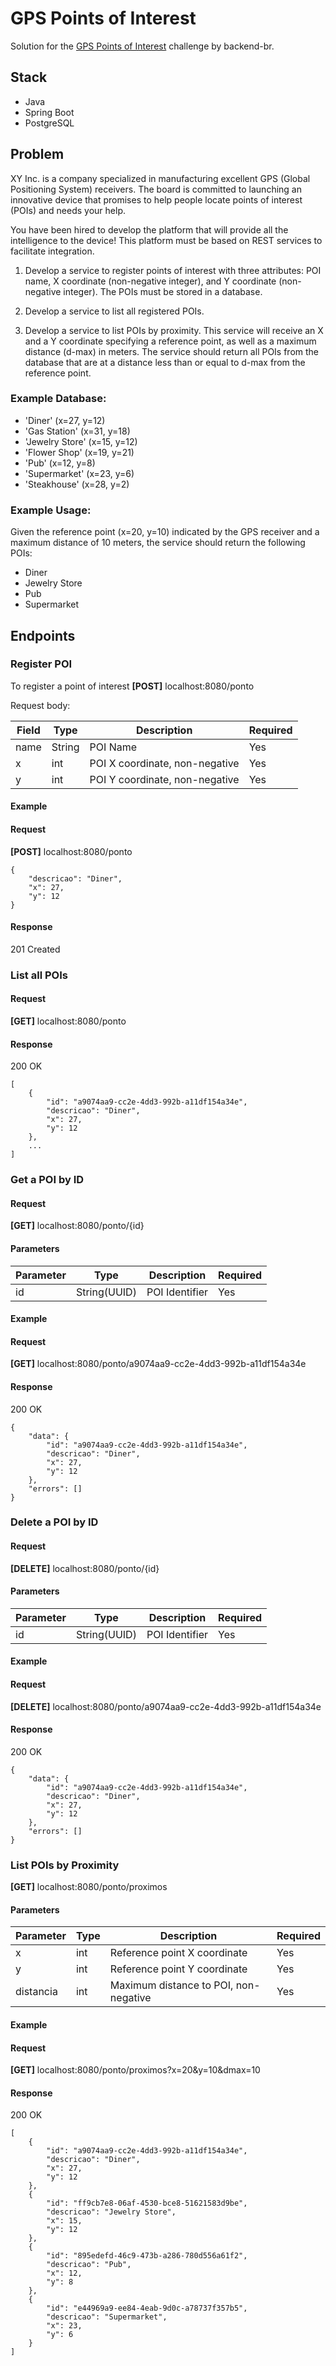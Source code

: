 # GPS Points of Interest

Solution for the [GPS Points of Interest](https://github.com/backend-br/desafios/tree/master/03-Hard/PontosDeInteressePorGPS) challenge by backend-br.

## Stack
- Java
- Spring Boot
- PostgreSQL

## Problem
XY Inc. is a company specialized in manufacturing excellent GPS (Global Positioning System) receivers.
The board is committed to launching an innovative device that promises to help people locate points of interest (POIs) and needs your help.

You have been hired to develop the platform that will provide all the intelligence to the device! This platform must be based on REST services to facilitate integration.

1. Develop a service to register points of interest with three attributes: POI name, X coordinate (non-negative integer), and Y coordinate (non-negative integer). The POIs must be stored in a database.

2. Develop a service to list all registered POIs.

3. Develop a service to list POIs by proximity. This service will receive an X and a Y coordinate specifying a reference point, as well as a maximum distance (d-max) in meters. The service should return all POIs from the database that are at a distance less than or equal to d-max from the reference point.

### Example Database:

- 'Diner' (x=27, y=12)
- 'Gas Station' (x=31, y=18)
- 'Jewelry Store' (x=15, y=12)
- 'Flower Shop' (x=19, y=21)
- 'Pub' (x=12, y=8)
- 'Supermarket' (x=23, y=6)
- 'Steakhouse' (x=28, y=2)

### Example Usage:
Given the reference point (x=20, y=10) indicated by the GPS receiver and a maximum distance of 10 meters, the service should return the following POIs:

- Diner
- Jewelry Store
- Pub
- Supermarket

## Endpoints

### Register POI
To register a point of interest
**[POST]** localhost:8080/ponto

Request body:

Field | Type | Description | Required
------|------|-----------|------------
name  |String|POI Name| Yes
x | int | POI X coordinate, non-negative | Yes
y | int | POI Y coordinate, non-negative | Yes

#### Example
#### Request
**[POST]** localhost:8080/ponto
```
{
    "descricao": "Diner",
    "x": 27,
    "y": 12
}
```
#### Response
201 Created

### List all POIs
#### Request
**[GET]** localhost:8080/ponto
#### Response
200 OK
```
[
    {
        "id": "a9074aa9-cc2e-4dd3-992b-a11df154a34e",
        "descricao": "Diner",
        "x": 27,
        "y": 12
    },
    ...
]
```

### Get a POI by ID
#### Request
**[GET]** localhost:8080/ponto/{id}

#### Parameters

Parameter | Type | Description | Required
------|------|-----------|------------
id | String(UUID) | POI Identifier | Yes

#### Example
#### Request
**[GET]** localhost:8080/ponto/a9074aa9-cc2e-4dd3-992b-a11df154a34e

#### Response
200 OK
```
{
    "data": {
        "id": "a9074aa9-cc2e-4dd3-992b-a11df154a34e",
        "descricao": "Diner",
        "x": 27,
        "y": 12
    },
    "errors": []
}
```

### Delete a POI by ID
#### Request
**[DELETE]** localhost:8080/ponto/{id}

#### Parameters

Parameter | Type | Description | Required
------|------|-----------|------------
id | String(UUID) | POI Identifier | Yes

#### Example
#### Request
**[DELETE]** localhost:8080/ponto/a9074aa9-cc2e-4dd3-992b-a11df154a34e

#### Response
200 OK
```
{
    "data": {
        "id": "a9074aa9-cc2e-4dd3-992b-a11df154a34e",
        "descricao": "Diner",
        "x": 27,
        "y": 12
    },
    "errors": []
}
```

### List POIs by Proximity
**[GET]** localhost:8080/ponto/proximos

#### Parameters

Parameter | Type | Description | Required
------|------|-----------|------------
x | int | Reference point X coordinate | Yes
y | int | Reference point Y coordinate | Yes
distancia | int | Maximum distance to POI, non-negative | Yes

#### Example
#### Request
**[GET]** localhost:8080/ponto/proximos?x=20&y=10&dmax=10
#### Response
200 OK
```
[
    {
        "id": "a9074aa9-cc2e-4dd3-992b-a11df154a34e",
        "descricao": "Diner",
        "x": 27,
        "y": 12
    },
    {
        "id": "ff9cb7e8-06af-4530-bce8-51621583d9be",
        "descricao": "Jewelry Store",
        "x": 15,
        "y": 12
    },
    {
        "id": "895edefd-46c9-473b-a286-780d556a61f2",
        "descricao": "Pub",
        "x": 12,
        "y": 8
    },
    {
        "id": "e44969a9-ee84-4eab-9d0c-a78737f357b5",
        "descricao": "Supermarket",
        "x": 23,
        "y": 6
    }
]
```
